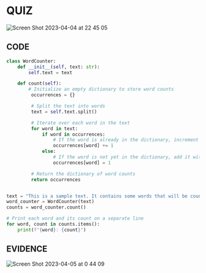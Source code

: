 # QUIZ
![Screen Shot 2023-04-04 at 22 45 05](https://user-images.githubusercontent.com/111819437/229812724-92c2aec8-d302-45c5-8b8f-8c542af159dd.png)


## CODE
```.py
class WordCounter:
    def __init__(self, text: str):
        self.text = text

    def count(self):
        # Initialize an empty dictionary to store word counts
         occurrences = {}

         # Split the text into words
         text = self.text.split()

         # Iterate over each word in the text
         for word in text:
             if word in occurrences:
                 # If the word is already in the dictionary, increment its count
                 occurrences[word] += 1
             else:
                 # If the word is not yet in the dictionary, add it with a count of 1
                 occurrences[word] = 1

         # Return the dictionary of word counts
         return occurrences


text = "This is a sample text. It contains some words that will be counted."
word_counter = WordCounter(text)
counts = word_counter.count()

# Print each word and its count on a separate line
for word, count in counts.items():
    print(f"{word}: {count}")
```
## EVIDENCE
![Screen Shot 2023-04-05 at 0 44 09](https://user-images.githubusercontent.com/111819437/229846153-7fb46677-149e-4eab-9f9c-b810ec0ad28b.png)



